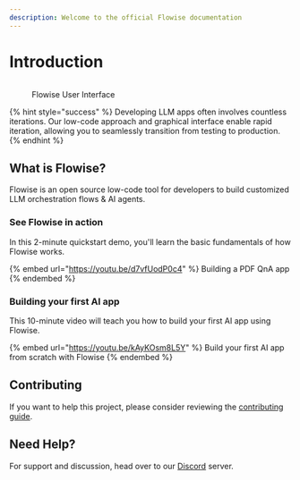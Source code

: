 ```yaml
---
description: Welcome to the official Flowise documentation
---
```


# Introduction

<figure><img src=".gitbook/assets/flowise.gif" alt=""><figcaption><p>Flowise User Interface</p></figcaption></figure>

{% hint style="success" %}
Developing LLM apps often involves countless iterations. Our low-code approach and graphical interface enable rapid iteration, allowing you to seamlessly transition from testing to production.
{% endhint %}

## What is Flowise?

Flowise is an open source low-code tool for developers to build customized LLM orchestration flows & AI agents.

### See Flowise in action

In this 2-minute quickstart demo, you'll learn the basic fundamentals of how Flowise works.

{% embed url="https://youtu.be/d7vfUodP0c4" %}
Building a PDF QnA app
{% endembed %}

### Building your first AI app

This 10-minute video will teach you how to build your first AI app using Flowise.

{% embed url="https://youtu.be/kAyKOsm8L5Y" %}
Build your first AI app from scratch with Flowise
{% endembed %}

## Contributing

If you want to help this project, please consider reviewing the [contributing guide](CONTRIBUTING.md).

## Need Help?

For support and discussion, head over to our [Discord](https://discord.gg/jbaHfsRVBW) server.
